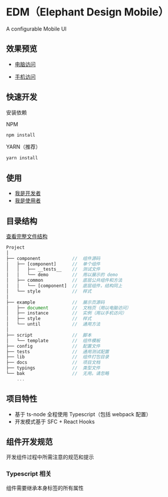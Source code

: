 # EDM（Elephant Design Mobile）

A configurable Mobile UI

## 效果预览

-   [电脑访问](https://qqqqqcy.github.io/EDM/build/)

-   [手机访问](https://qqqqqcy.github.io/EDM/build/#/instance)

## 快速开发

安装依赖

NPM

```bash
npm install
```

YARN（推荐）

```bash
yarn install
```

## 使用

-   [我是开发者](./docs/develop.md)
-   [我是使用者](./docs/client.md)

## 目录结构

[查看完整文件结构](./docs/docsMap.md)

```js
Project
│
├── component            //  组件源码
│   ├── [component]      //  单个组件
│   │   ├── __tests__    //  测试文件
│   │   └── demo         //  用以展示的 demo
│   ├── common           //  底层公共组件和方法
│   │   └── [component]  //  底层组件，结构同上
│   └── style            //  样式
│
├── example              //  展示页源码
│   ├── document         //  文档页（用以电脑访问）
│   ├── instance         //  实例（用以手机访问）
│   ├── style            //  样式
│   └── until            //  通用方法
│
├── script               //  脚本
│   └── template         //  组件模板
├── config               //  配置文件
├── tests                //  通用测试配置
├── lib                  //  组件打包目录
├── docs                 //  项目文档
├── typings              //  类型文件
└── bak                  //  无用。请忽略
    ...
```

## 项目特性

-   基于 ts-node 全程使用 Typescript（包括 webpack 配置）
-   开发模式基于 SFC + React Hooks

## 组件开发规范

开发组件过程中所需注意的规范和提示

### Typescript 相关

组件需要继承本身标签的所有属性
